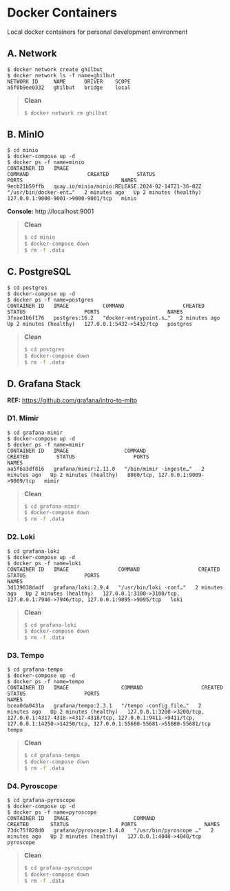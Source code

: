# Docker Containers

Local docker containers for personal development environment

## A. Network

```shell
$ docker network create ghilbut
$ docker network ls -f name=ghilbut
NETWORK ID     NAME      DRIVER    SCOPE
a5f0b9ee0332   ghilbut   bridge    local
```

>**Clean**
>```bash
>$ docker network rm ghilbut
>```

## B. MinIO

```shell
$ cd minio
$ docker-compose up -d
$ docker ps -f name=minio
CONTAINER ID   IMAGE                                              COMMAND                   CREATED         STATUS                   PORTS                                NAMES
9ecb21b59ffb   quay.io/minio/minio:RELEASE.2024-02-14T21-36-02Z   "/usr/bin/docker-ent…"   2 minutes ago   Up 2 minutes (healthy)   127.0.0.1:9000-9001->9000-9001/tcp   minio
```

**Console:** http://localhost:9001

>**Clean**
>```bash
>$ cd minio
>$ docker-compose down
>$ rm -f .data
>```

## C. PostgreSQL

```shell
$ cd postgres
$ docker-compose up -d
$ docker ps -f name=postgres
CONTAINER ID   IMAGE           COMMAND                   CREATED         STATUS                   PORTS                      NAMES
3feae1b6f176   postgres:16.2   "docker-entrypoint.s…"   2 minutes ago   Up 2 minutes (healthy)   127.0.0.1:5432->5432/tcp   postgres
```

>**Clean**
>```bash
>$ cd postgres
>$ docker-compose down
>$ rm -f .data
>```

## D. Grafana Stack

**REF:** https://github.com/grafana/intro-to-mltp

### D1. Mimir

```shell
$ cd grafana-mimir
$ docker-compose up -d
$ docker ps -f name=mimir
CONTAINER ID   IMAGE                  COMMAND                   CREATED         STATUS                   PORTS                                NAMES
aa5f6a3df816   grafana/mimir:2.11.0   "/bin/mimir -ingeste…"   2 minutes ago   Up 2 minutes (healthy)   8080/tcp, 127.0.0.1:9009->9009/tcp   mimir
```

>**Clean**
>```bash
>$ cd grafana-mimir
>$ docker-compose down
>$ rm -f .data
>```

### D2. Loki

```shell
$ cd grafana-loki
$ docker-compose up -d
$ docker ps -f name=loki
CONTAINER ID   IMAGE                COMMAND                   CREATED         STATUS                   PORTS                                                                          NAMES
3d139038dadf   grafana/loki:2.9.4   "/usr/bin/loki -conf…"   2 minutes ago   Up 2 minutes (healthy)   127.0.0.1:3100->3100/tcp, 127.0.0.1:7946->7946/tcp, 127.0.0.1:9095->9095/tcp   loki
```

>**Clean**
>```bash
>$ cd grafana-loki
>$ docker-compose down
>$ rm -f .data
>```

### D3. Tempo

```shell
$ cd grafana-tempo
$ docker-compose up -d
$ docker ps -f name=tempo
CONTAINER ID   IMAGE                 COMMAND                   CREATED         STATUS                   PORTS                                                                                                                                                        NAMES
bcea0da0431a   grafana/tempo:2.3.1   "/tempo -config.file…"   2 minutes ago   Up 2 minutes (healthy)   127.0.0.1:3200->3200/tcp, 127.0.0.1:4317-4318->4317-4318/tcp, 127.0.0.1:9411->9411/tcp, 127.0.0.1:14250->14250/tcp, 127.0.0.1:55680-55681->55680-55681/tcp   tempo
```

>**Clean**
>```bash
>$ cd grafana-tempo
>$ docker-compose down
>$ rm -f .data
>```

### D4. Pyroscope

```shell
$ cd grafana-pyroscope
$ docker-compose up -d
$ docker ps -f name=pyroscope
CONTAINER ID   IMAGE                     COMMAND                  CREATED       STATUS                 PORTS                      NAMES
73dc75f828d0   grafana/pyroscope:1.4.0   "/usr/bin/pyroscope …"   2 minutes ago   Up 2 minutes (healthy)   127.0.0.1:4040->4040/tcp   pyroscope
```

>**Clean**
>```bash
>$ cd grafana-pyroscope
>$ docker-compose down
>$ rm -f .data
>```
